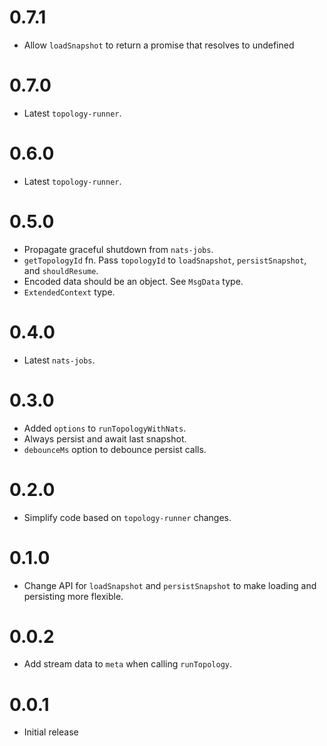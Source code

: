 # 0.7.1

* Allow `loadSnapshot` to return a promise that resolves to undefined

# 0.7.0

* Latest `topology-runner`.

# 0.6.0

* Latest `topology-runner`.

# 0.5.0

* Propagate graceful shutdown from `nats-jobs`.
* `getTopologyId` fn. Pass `topologyId` to `loadSnapshot`, `persistSnapshot`, and `shouldResume`.
* Encoded data should be an object. See `MsgData` type.
* `ExtendedContext` type.

# 0.4.0

* Latest `nats-jobs`.

# 0.3.0

* Added `options` to `runTopologyWithNats`.
* Always persist and await last snapshot.
* `debounceMs` option to debounce persist calls.

# 0.2.0

* Simplify code based on `topology-runner` changes.

# 0.1.0

* Change API for `loadSnapshot` and `persistSnapshot` to make loading and persisting
more flexible.

# 0.0.2

* Add stream data to `meta` when calling `runTopology`.

# 0.0.1

* Initial release
